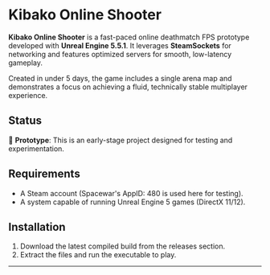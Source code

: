 # Kibako Online Shooter

**Kibako Online Shooter** is a fast-paced online deathmatch FPS prototype developed with **Unreal Engine 5.5.1**. It leverages **SteamSockets** for networking and features optimized servers for smooth, low-latency gameplay.  

Created in under 5 days, the game includes a single arena map and demonstrates a focus on achieving a fluid, technically stable multiplayer experience.

## Status
🚧 **Prototype**: This is an early-stage project designed for testing and experimentation.

## Requirements
- A Steam account (Spacewar's AppID: 480 is used here for testing).
- A system capable of running Unreal Engine 5 games (DirectX 11/12).  

## Installation
1. Download the latest compiled build from the releases section.
2. Extract the files and run the executable to play.

---
